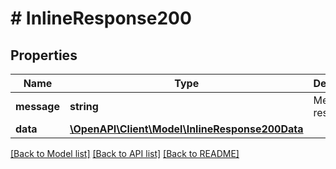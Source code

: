 # # InlineResponse200

## Properties

Name | Type | Description | Notes
------------ | ------------- | ------------- | -------------
**message** | **string** | Mensaje de respuesta | [optional] 
**data** | [**\OpenAPI\Client\Model\InlineResponse200Data**](InlineResponse200Data.md) |  | [optional] 

[[Back to Model list]](../../README.md#documentation-for-models) [[Back to API list]](../../README.md#documentation-for-api-endpoints) [[Back to README]](../../README.md)


